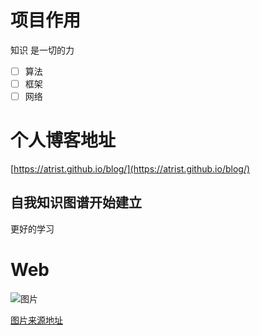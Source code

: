 # 项目作用

知识 是一切的力

- [ ] 算法
- [ ] 框架
- [ ] 网络

# 个人博客地址

[https://atrist.github.io/blog/](https://atrist.github.io/blog/)

## 自我知识图谱开始建立

更好的学习

# Web

![图片](https://roadmap.sh/roadmaps/frontend.png)

[图片来源地址](https://roadmap.sh/)
